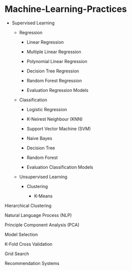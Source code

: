 # Machine-Learning-Practices

- Supervised Learning

   - Regression

      - Linear Regression

      - Multiple Linear Regression

      - Polynomial Linear Regression

      - Decision Tree Regression
  
      - Random Forest Regression

      - Evaluation Regression Models

   - Classification

      - Logistic Regression

      - K-Neirest Neighbour (KNN)

      - Support Vector Machine (SVM)

      - Naive Bayes

      - Decision Tree

      - Random Forest

      - Evaluation Classification Models

    - Unsupervised Learning

      - Clustering

           - K-Means

Hierarchical Clustering

Natural Language Process (NLP)

Principle Component Analysis (PCA)

Model Selection

K-Fold Cross Validation

Grid Search

Recommendation Systems
